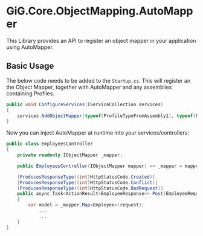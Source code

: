 # GiG.Core.ObjectMapping.AutoMapper

This Library provides an API to register an object mapper in your application using AutoMapper.

## Basic Usage

The below code needs to be added to the `Startup.cs`. This will register an the Object Mapper, together with AutoMapper and any assemblies containing Profiles.

```csharp
public void ConfigureServices(IServiceCollection services)
{
    services.AddObjectMapper(typeof(ProfileTypeFromAssembly1), typeof(ProfileTypeFromAssembly2));
}
```

Now you can inject AutoMapper at runtime into your services/controllers:

```csharp
public class EmployeesController
{
    private readonly IObjectMapper _mapper;

    public EmployeesController(IObjectMapper mapper) => _mapper = mapper;

    [ProducesResponseType((int)HttpStatusCode.Created)]
    [ProducesResponseType((int)HttpStatusCode.Conflict)]
    [ProducesResponseType((int)HttpStatusCode.BadRequest)]
    public async Task<ActionResult<EmployeeResponse>> Post(EmployeeRequest request)
    {
	    var model = _mapper.Map<Employee>(request);
            ...
            ...
    }
}
```